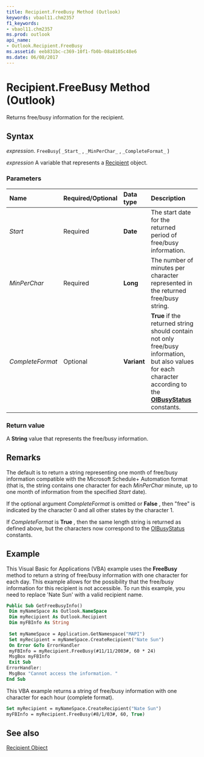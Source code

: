 ```yaml
---
title: Recipient.FreeBusy Method (Outlook)
keywords: vbaol11.chm2357
f1_keywords:
- vbaol11.chm2357
ms.prod: outlook
api_name:
- Outlook.Recipient.FreeBusy
ms.assetid: eeb831bc-c369-10f1-fb0b-08a8105c48e6
ms.date: 06/08/2017
---
```



# Recipient.FreeBusy Method (Outlook)

Returns free/busy information for the recipient.


## Syntax

 _expression_. `FreeBusy`( `_Start_` , `_MinPerChar_` , `_CompleteFormat_` )

 _expression_ A variable that represents a [Recipient](Outlook.Recipient.md) object.


### Parameters



|Name|Required/Optional|Data type|Description|
|:-----|:-----|:-----|:-----|
| _Start_|Required| **Date**|The start date for the returned period of free/busy information.|
| _MinPerChar_|Required| **Long**|The number of minutes per character represented in the returned free/busy string.|
| _CompleteFormat_|Optional| **Variant**| **True** if the returned string should contain not only free/busy information, but also values for each character according to the **[OlBusyStatus](Outlook.OlBusyStatus.md)** constants.|

### Return value

A  **String** value that represents the free/busy information.


## Remarks

 The default is to return a string representing one month of free/busy information compatible with the Microsoft Schedule+ Automation format (that is, the string contains one character for each _MinPerChar_ minute, up to one month of information from the specified _Start_ date).

If the optional argument  _CompleteFormat_ is omitted or **False** , then "free" is indicated by the character 0 and all other states by the character 1.

If  _CompleteFormat_ is **True** , then the same length string is returned as defined above, but the characters now correspond to the [OlBusyStatus](Outlook.OlBusyStatus.md) constants.


## Example

This Visual Basic for Applications (VBA) example uses the  **FreeBusy** method to return a string of free/busy information with one character for each day. This example allows for the possibility that the free/busy information for this recipient is not accessible. To run this example, you need to replace 'Nate Sun' with a valid recipient name.


```vb
Public Sub GetFreeBusyInfo() 
 Dim myNameSpace As Outlook.NameSpace 
 Dim myRecipient As Outlook.Recipient 
 Dim myFBInfo As String 
 
 Set myNameSpace = Application.GetNamespace("MAPI") 
 Set myRecipient = myNameSpace.CreateRecipient("Nate Sun") 
 On Error GoTo ErrorHandler 
 myFBInfo = myRecipient.FreeBusy(#11/11/2003#, 60 * 24) 
 MsgBox myFBInfo 
 Exit Sub 
ErrorHandler: 
 MsgBox "Cannot access the information. " 
End Sub
```

This VBA example returns a string of free/busy information with one character for each hour (complete format).




```vb
Set myRecipient = myNameSpace.CreateRecipient("Nate Sun") 
myFBInfo = myRecipient.FreeBusy(#8/1/03#, 60, True)
```


## See also


[Recipient Object](Outlook.Recipient.md)

